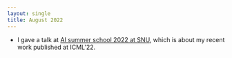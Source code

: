 ```yaml
---
layout: single
title: August 2022
---
```



- I gave a talk at [AI summer school 2022 at SNU](http://aiis.snu.ac.kr/aisummerschool2022/index.php),
  which is about my recent work published at ICML'22.
